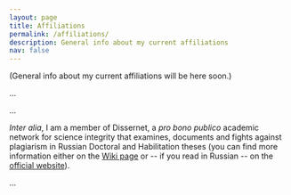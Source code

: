 ```yaml
---
layout: page
title: Affiliations
permalink: /affiliations/
description: General info about my current affiliations
nav: false
---
```


(General info about my current affiliations will be here soon.)

...


...



<i>Inter alia</i>, I am a member of Dissernet, a <i>pro bono publico</i> academic network for science integrity that examines, documents and fights against plagiarism in Russian Doctoral and Habilitation theses (you can find more information either on the [Wiki page](https://en.wikipedia.org/wiki/Dissernet) or -- if you read in Russian -- on the [official website](https://www.dissernet.org/)).


...
